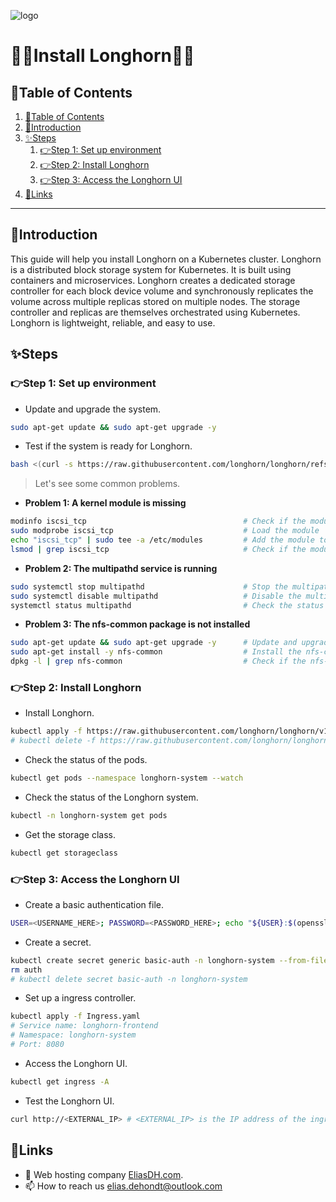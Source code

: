 ![logo](https://eliasdh.com/assets/media/images/logo-github.png)
# 💙🤍Install Longhorn🤍💙

## 📘Table of Contents

1. [📘Table of Contents](#📘table-of-contents)
2. [🖖Introduction](#🖖introduction)
3. [✨Steps](#✨steps)
    1. [👉Step 1: Set up environment](#👉step-1-set-up-environment)
    2. [👉Step 2: Install Longhorn](#👉step-2-install-longhorn)
    3. [👉Step 3: Access the Longhorn UI](#👉step-3-access-the-longhorn-ui)
4. [🔗Links](#🔗links)

---

## 🖖Introduction

This guide will help you install Longhorn on a Kubernetes cluster. Longhorn is a distributed block storage system for Kubernetes. It is built using containers and microservices. Longhorn creates a dedicated storage controller for each block device volume and synchronously replicates the volume across multiple replicas stored on multiple nodes. The storage controller and replicas are themselves orchestrated using Kubernetes. Longhorn is lightweight, reliable, and easy to use.

## ✨Steps

### 👉Step 1: Set up environment

- Update and upgrade the system.
```bash
sudo apt-get update && sudo apt-get upgrade -y
```

- Test if the system is ready for Longhorn.
```bash
bash <(curl -s https://raw.githubusercontent.com/longhorn/longhorn/refs/tags/v1.7.2/scripts/environment_check.sh)
```

> Let's see some common problems.

- **Problem 1: A kernel module is missing**
```bash
modinfo iscsi_tcp                                   # Check if the module is available
sudo modprobe iscsi_tcp                             # Load the module
echo "iscsi_tcp" | sudo tee -a /etc/modules         # Add the module to the list of modules to load at boot
lsmod | grep iscsi_tcp                              # Check if the module is loaded
```

- **Problem 2: The multipathd service is running**
```bash
sudo systemctl stop multipathd                      # Stop the multipathd service
sudo systemctl disable multipathd                   # Disable the multipathd service
systemctl status multipathd                         # Check the status of the multipathd service
```

- **Problem 3: The nfs-common package is not installed**
```bash
sudo apt-get update && sudo apt-get upgrade -y      # Update and upgrade the system
sudo apt-get install -y nfs-common                  # Install the nfs-common package
dpkg -l | grep nfs-common                           # Check if the nfs-common package is installed
```

### 👉Step 2: Install Longhorn

- Install Longhorn.
```bash
kubectl apply -f https://raw.githubusercontent.com/longhorn/longhorn/v1.7.2/deploy/longhorn.yaml
# kubectl delete -f https://raw.githubusercontent.com/longhorn/longhorn/v1.7.2/deploy/longhorn.yaml
```

- Check the status of the pods.
```bash
kubectl get pods --namespace longhorn-system --watch
```

- Check the status of the Longhorn system.
```bash
kubectl -n longhorn-system get pods
```

- Get the storage class.
```bash
kubectl get storageclass
```

### 👉Step 3: Access the Longhorn UI

- Create a basic authentication file.
```bash
USER=<USERNAME_HERE>; PASSWORD=<PASSWORD_HERE>; echo "${USER}:$(openssl passwd -stdin -apr1 <<< ${PASSWORD})" >> auth
```

- Create a secret.
```bash
kubectl create secret generic basic-auth -n longhorn-system --from-file=auth
rm auth
# kubectl delete secret basic-auth -n longhorn-system
```

- Set up a ingress controller.
```bash
kubectl apply -f Ingress.yaml
# Service name: longhorn-frontend
# Namespace: longhorn-system
# Port: 8080
```

- Access the Longhorn UI.
```bash
kubectl get ingress -A
```

- Test the Longhorn UI.
```bash
curl http://<EXTERNAL_IP> # <EXTERNAL_IP> is the IP address of the ingress controller
```

## 🔗Links
- 👯 Web hosting company [EliasDH.com](https://eliasdh.com).
- 📫 How to reach us elias.dehondt@outlook.com